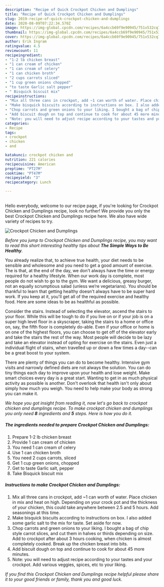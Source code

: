 ```yaml
---
description: "Recipe of Quick Crockpot Chicken and Dumplings"
title: "Recipe of Quick Crockpot Chicken and Dumplings"
slug: 2019-recipe-of-quick-crockpot-chicken-and-dumplings
date: 2020-08-09T07:22:34.570Z
image: https://img-global.cpcdn.com/recipes/6a4ccb69f9e90945/751x532cq70/crockpot-chicken-and-dumplings-recipe-main-photo.jpg
thumbnail: https://img-global.cpcdn.com/recipes/6a4ccb69f9e90945/751x532cq70/crockpot-chicken-and-dumplings-recipe-main-photo.jpg
cover: https://img-global.cpcdn.com/recipes/6a4ccb69f9e90945/751x532cq70/crockpot-chicken-and-dumplings-recipe-main-photo.jpg
author: Erik Ingram
ratingvalue: 4.5
reviewcount: 11
recipeingredient:
- "1-2 lb chicken breast"
- "1 can cream of chicken"
- "1 can cream of celery"
- "1 can chicken broth"
- "2 cups carrots sliced"
- "1 cup green onions chopped"
- "to taste Garlic salt pepper"
- " Bisquick biscuit mix"
recipeinstructions:
- "Mix all three cans in crockpot, add ~1 can worth of water. Place chicken in mix and heat on high. Depending on your crock pot and the thickness of your chicken, this could take anywhere between 2.5 and 5 hours. Add seasonings at this time."
- "Make bisquick biscuits according to instructions on box. I also added some garlic salt to the mix for taste. Set aside for now."
- "Chop carrots and green onions to your liking. I bought a bag of chip style carrot slices, and cut them in halves or thirds depending on size. Add to crockpot after about 3 hours cooking, when chicken is almost completely cooked. Break up the chicken breast into bits."
- "Add biscuit dough on top and continue to cook for about 45 more minutes."
- "Note: you will need to adjust recipe according to your tastes and your crockpot. Add various veggies, spices, etc to your liking."
categories:
- Recipe
tags:
- crockpot
- chicken
- and

katakunci: crockpot chicken and 
nutrition: 221 calories
recipecuisine: American
preptime: "PT27M"
cooktime: "PT47M"
recipeyield: "3"
recipecategory: Lunch

---
```

<br>
Hello everybody, welcome to our recipe page, if you're looking for Crockpot Chicken and Dumplings recipe, look no further! We provide you only the best Crockpot Chicken and Dumplings recipe here. We also have wide variety of recipes to try.
<br>


![Crockpot Chicken and Dumplings](https://img-global.cpcdn.com/recipes/6a4ccb69f9e90945/751x532cq70/crockpot-chicken-and-dumplings-recipe-main-photo.jpg)

<i>Before you jump to Crockpot Chicken and Dumplings recipe, you may want to read this short interesting healthy tips about <strong>The Simple Ways to Be Healthy</strong>.</i>

You already realize that, to achieve true health, your diet needs to be sensible and wholesome and you need to get a good amount of exercise. The  is that, at the end of the day, we don't always have the time or energy required for a healthy lifestyle. When our work day is complete, most people do not wish to go to the gym. We want a delicious, greasy burger, not an equally scrumptious salad (unless we’re vegetarians). You should be thankful to learn that getting healthy doesn't always have to be super hard work. If you keep at it, you'll get all of the required exercise and healthy food. Here are some ideas to be as healthful as possible.

Consider the stairs. Instead of selecting the elevator, ascend the stairs to your floor. While this will be tough to do if you live on or if your job is on a super high level floor in a skyscraper, taking the stairs to a home or office on, say, the fifth floor is completely do-able. Even if your office or home is on one of the highest floors, you can choose to get off of the elevator early and take the stairs the rest of the way. Most people will decide to be lazy and take an elevator instead of opting for exercise on the stairs. Even just a individual flight of stairs, when travelled up or down a few times a day--can be a great boost to your system. 

There are plenty of things you can do to become healthy. Intensive gym visits and narrowly defined diets are not always the solution. You can do tiny things each day to improve upon your health and lose weight. Make smart choices every day is a great start. Wanting to get in as much physical activity as possible is another. Don't overlook that health isn't only about simply how much you weigh. You need to help make your body as strong you can make it. 


<i>We hope you got insight from reading it, now let's go back to crockpot chicken and dumplings recipe. To make crockpot chicken and dumplings you only need <strong>8</strong> ingredients and <strong>5</strong> steps. Here is how you do it.
</i>

##### The ingredients needed to prepare Crockpot Chicken and Dumplings:

1. Prepare 1-2 lb chicken breast
1. Provide 1 can cream of chicken
1. You need 1 can cream of celery
1. Use 1 can chicken broth
1. You need 2 cups carrots, sliced
1. Get 1 cup green onions, chopped
1. Get to taste Garlic salt, pepper
1. Take  Bisquick biscuit mix


##### Instructions to make Crockpot Chicken and Dumplings:

1. Mix all three cans in crockpot, add ~1 can worth of water. Place chicken in mix and heat on high. Depending on your crock pot and the thickness of your chicken, this could take anywhere between 2.5 and 5 hours. Add seasonings at this time.
1. Make bisquick biscuits according to instructions on box. I also added some garlic salt to the mix for taste. Set aside for now.
1. Chop carrots and green onions to your liking. I bought a bag of chip style carrot slices, and cut them in halves or thirds depending on size. Add to crockpot after about 3 hours cooking, when chicken is almost completely cooked. Break up the chicken breast into bits.
1. Add biscuit dough on top and continue to cook for about 45 more minutes.
1. Note: you will need to adjust recipe according to your tastes and your crockpot. Add various veggies, spices, etc to your liking.


<i>If you find this Crockpot Chicken and Dumplings recipe helpful please share it to your good friends or family, thank you and good luck.</i>
